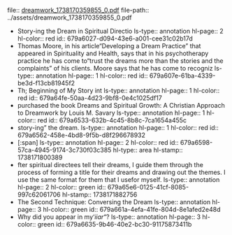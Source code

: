 file:: [dreamwork_1738170359855_0.pdf](../assets/dreamwork_1738170359855_0.pdf)
file-path:: ../assets/dreamwork_1738170359855_0.pdf

- Story-ing the Dream in Spiritual Directio
  ls-type:: annotation
  hl-page:: 2
  hl-color:: red
  id:: 679a6027-d094-43e6-a001-cee31c02b17d
- Thomas Moore, in his article“Developing a Dream Practice” that appeared in Spirituality and Health, says that in his psychotherapy practice he has come to“trust the dreams more than the stories and the complaints” of his clients. Moore says that he has come to recogniz
  ls-type:: annotation
  hl-page:: 1
  hl-color:: red
  id:: 679a607e-61ba-4339-be3d-f13cb81945f2
- Th; Beginning of My Story int
  ls-type:: annotation
  hl-page:: 1
  hl-color:: red
  id:: 679a64fe-50aa-4d23-9bf8-0e4c1025df17
- purchased the book Dreams and Spiritual Growth: A Christian Approach to Dreamwork by Louis M. Savary
  ls-type:: annotation
  hl-page:: 1
  hl-color:: red
  id:: 679a6533-632b-4c45-8b8c-7ca1654a455c
- story-ing” the dream.
  ls-type:: annotation
  hl-page:: 1
  hl-color:: red
  id:: 679a6562-458e-4bd8-9f5b-d8f296678932
- [:span]
  ls-type:: annotation
  hl-page:: 2
  hl-color:: red
  id:: 679a6598-57ca-4945-9174-3c730f03c385
  hl-type:: area
  hl-stamp:: 1738171800389
- fter spiritual directees tell their dreams, I guide them through the process of forming a title for their dreams and drawing out the themes. I use the same format for them that I usefor myself.
  ls-type:: annotation
  hl-page:: 2
  hl-color:: green
  id:: 679a65e6-0125-41cf-8085-997c62061706
  hl-stamp:: 1738171882756
- The Second Technique: Conversing the Dream
  ls-type:: annotation
  hl-page:: 3
  hl-color:: green
  id:: 679a661a-4efa-41fe-804d-8e1afed2e48d
- Why did you appear in my‘_iiar_“?
  ls-type:: annotation
  hl-page:: 3
  hl-color:: green
  id:: 679a6635-9b46-40e2-bc30-91175873411b